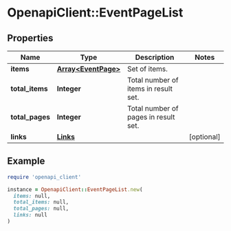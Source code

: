 # OpenapiClient::EventPageList

## Properties

| Name | Type | Description | Notes |
| ---- | ---- | ----------- | ----- |
| **items** | [**Array&lt;EventPage&gt;**](EventPage.md) | Set of items. |  |
| **total_items** | **Integer** | Total number of items in result set. |  |
| **total_pages** | **Integer** | Total number of pages in result set. |  |
| **links** | [**Links**](Links.md) |  | [optional] |

## Example

```ruby
require 'openapi_client'

instance = OpenapiClient::EventPageList.new(
  items: null,
  total_items: null,
  total_pages: null,
  links: null
)
```

